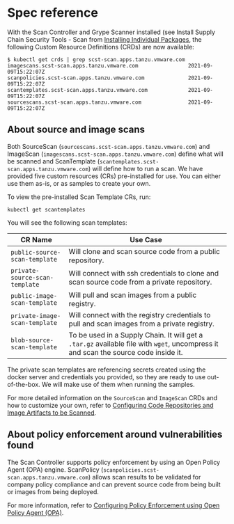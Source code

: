 # Spec reference

With the Scan Controller and Grype Scanner installed (see Install Supply Chain Security Tools - Scan
from [Installing Individual Packages](../install-components.html#install-scst-scan),
the following Custom Resource Definitions (CRDs) are now available:

```
$ kubectl get crds | grep scst-scan.apps.tanzu.vmware.com
imagescans.scst-scan.apps.tanzu.vmware.com                2021-09-09T15:22:07Z
scanpolicies.scst-scan.apps.tanzu.vmware.com              2021-09-09T15:22:07Z
scantemplates.scst-scan.apps.tanzu.vmware.com             2021-09-09T15:22:07Z
sourcescans.scst-scan.apps.tanzu.vmware.com               2021-09-09T15:22:07Z
```

## About source and image scans

Both SourceScan (`sourcescans.scst-scan.apps.tanzu.vmware.com`) and ImageScan (`imagescans.scst-scan.apps.tanzu.vmware.com`) define what will be scanned and ScanTemplate (`scantemplates.scst-scan.apps.tanzu.vmware.com`) will define how to run a scan. We have provided five custom resources (CRs) pre-installed for use. You can either use them as-is, or as samples to create your own.

To view the pre-installed Scan Template CRs, run:

```
kubectl get scantemplates
```

You will see the following scan templates:

| CR Name | Use Case|
|---|---|
|`public-source-scan-template`|Will clone and scan source code from a public repository.|
|`private-source-scan-template`|Will connect with ssh credentials to clone and scan source code from a private repository.|
|`public-image-scan-template`|Will pull and scan images from a public registry.|
|`private-image-scan-template`|Will connect with the registry credentials to pull and scan images from a private registry.|
|`blob-source-scan-template`|To be used in a Supply Chain. It will get a `.tar.gz` available file with `wget`, uncompress it and scan the source code inside it.|

The private scan templates are referencing secrets created using the docker server and credentials you provided, so they are ready to use out-of-the-box. We will make use of them when running the samples.

For more detailed information on the `SourceScan` and `ImageScan` CRDs and how to customize your own, refer to [Configuring Code Repositories and Image Artifacts to be Scanned](scan-crs.md).

## About policy enforcement around vulnerabilities found
The Scan Controller supports policy enforcement by using an Open Policy Agent (OPA) engine. ScanPolicy (`scanpolicies.scst-scan.apps.tanzu.vmware.com`) allows scan results to be validated for company policy compliance and can prevent source code from being built or images from being deployed.

For more information, refer to [Configuring Policy Enforcement using Open Policy Agent (OPA)](policies.md).
